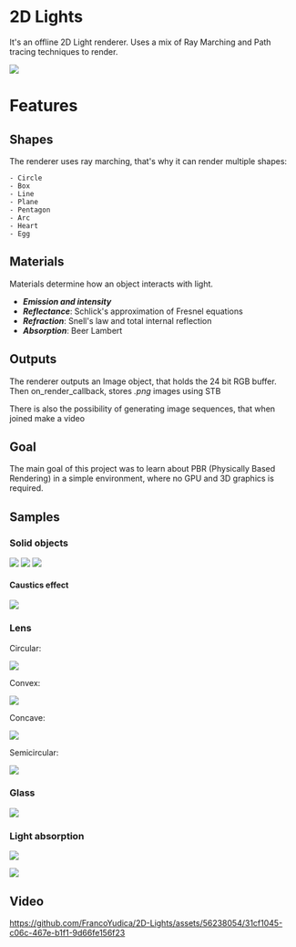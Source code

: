 
# 2D Lights

It's an offline 2D Light renderer. Uses a mix of Ray Marching and Path tracing techniques to render.

![ ](renders/samples/metaballs0.png)

# Features
## Shapes
The renderer uses ray marching, that's why it can render multiple shapes:

    - Circle
    - Box
    - Line
    - Plane
    - Pentagon
    - Arc
    - Heart
    - Egg

## Materials

Materials determine how an object interacts with light.

- ***Emission and intensity***
- ***Reflectance***: Schlick's approximation of Fresnel equations
- ***Refraction***: Snell's law and total internal reflection
- ***Absorption***: Beer Lambert

## Outputs

The renderer outputs an Image object, that holds the 24 bit RGB buffer. Then on_render_callback, stores *.png* images using STB

There is also the possibility of generating image sequences, that when joined make a video

## Goal
The main goal of this project was to learn about PBR (Physically Based Rendering) in a simple environment, where no GPU and 3D graphics is required. 

## Samples

### Solid objects

![ ](renders/samples/light_intensity_interpolation.png)
![ ](renders/samples/color_interpolation.png)
![ ](renders/samples/metaballs1.png)

#### Caustics effect

![ ](renders/samples/caustics_reflective-100spp.png)

### Lens

Circular:

![ ](renders/samples/circular_lens.png)

Convex:

![ ](renders/samples/convex_lens.png)

Concave:

![ ](renders/samples/concave_lens.png)

Semicircular:

![ ](renders/samples/semicircular_lens.png)

### Glass

![ ](renders/samples/glass_metaballs.png)

### Light absorption

![ ](renders/samples/metaballs_absorption.png)

![ ](renders/samples/glass_absorption.png)

## Video
https://github.com/FrancoYudica/2D-Lights/assets/56238054/31cf1045-c06c-467e-b1f1-9d66fe156f23

